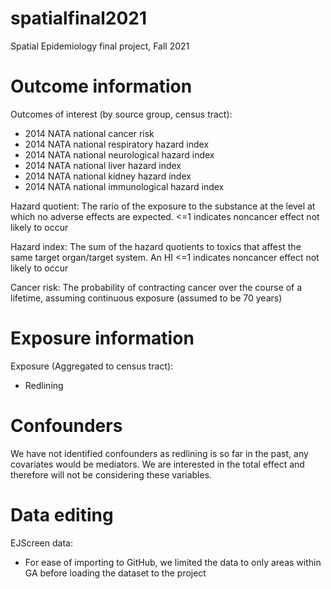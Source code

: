 # spatialfinal2021
Spatial Epidemiology final project, Fall 2021

# Outcome information 

Outcomes of interest (by source group, census tract):
- 2014 NATA national cancer risk 
- 2014 NATA national respiratory hazard index 
- 2014 NATA national neurological hazard index 
- 2014 NATA national liver hazard index 
- 2014 NATA national kidney hazard index 
- 2014 NATA national immunological hazard index 

Hazard quotient: The rario of the exposure to the substance at the level at which no adverse effects are expected.  <=1 indicates noncancer effect not likely to occur 

Hazard index: The sum of the hazard quotients to toxics that affest the same target organ/target system.  An HI <=1 indicates noncancer effect not likely to occur 

Cancer risk: The probability of contracting cancer over the course of a lifetime, assuming continuous exposure (assumed to be 70 years)

# Exposure information 

Exposure (Aggregated to census tract):
- Redlining 

# Confounders 

We have not identified confounders as redlining is so far in the past, any covariates would be mediators.  We are interested in the total effect and therefore will not be considering these variables. 

# Data editing 

EJScreen data: 
- For ease of importing to GitHub, we limited the data to only areas within GA before loading the dataset to the project 

